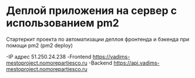 # Деплой приложения на сервер с использованием pm2

Стартеркит проекта по автоматизации деплоя фронтенда и бэкенда при помощи pm2 (pm2 deploy)

-IP адрес 51.250.24.238
-Frontend https://vadims-mestoproject.nomorepartiesco.ru
-Backend https://api.vadims-mestoproject.nomorepartiesco.ru
